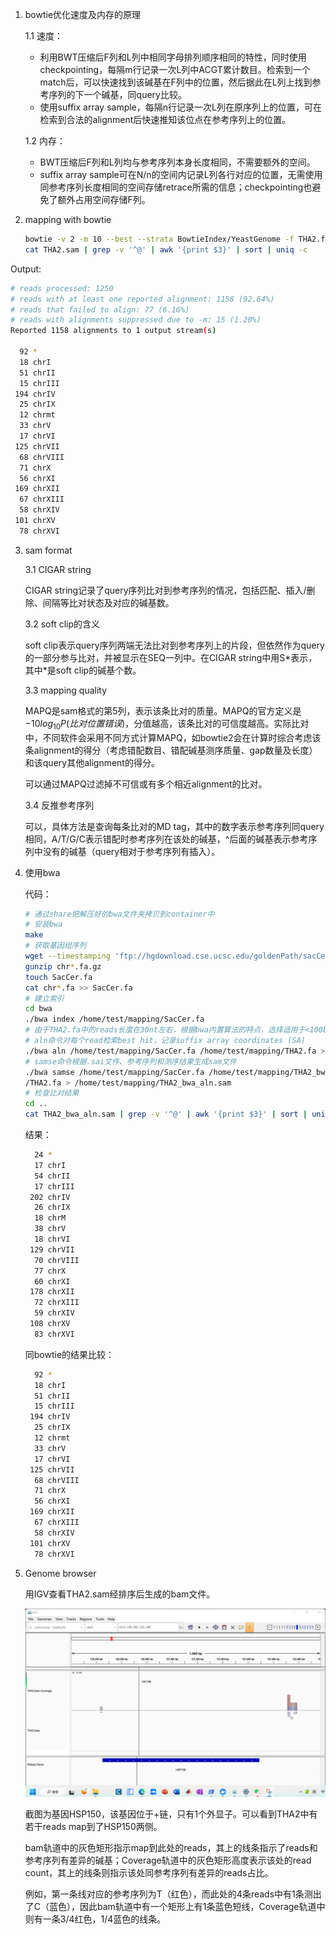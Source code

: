 1. bowtie优化速度及内存的原理

   1.1 速度：
   
   * 利用BWT压缩后F列和L列中相同字母排列顺序相同的特性，同时使用checkpointing，每隔m行记录一次L列中ACGT累计数目。检索到一个match后，可以快速找到该碱基在F列中的位置，然后据此在L列上找到参考序列的下一个碱基，同query比较。
   * 使用suffix array sample，每隔n行记录一次L列在原序列上的位置，可在检索到合法的alignment后快速推知该位点在参考序列上的位置。

   1.2 内存：
   
   * BWT压缩后F列和L列均与参考序列本身长度相同，不需要额外的空间。
   * suffix array sample可在N/n的空间内记录L列各行对应的位置，无需使用同参考序列长度相同的空间存储retrace所需的信息；checkpointing也避免了额外占用空间存储F列。
 
2. mapping with bowtie

   ```bash
   bowtie -v 2 -m 10 --best --strata BowtieIndex/YeastGenome -f THA2.fa -S THA2.sam
   cat THA2.sam | grep -v '^@' | awk '{print $3}' | sort | uniq -c
   ```

Output:

   ```bash
   # reads processed: 1250
   # reads with at least one reported alignment: 1158 (92.64%)
   # reads that failed to align: 77 (6.16%)
   # reads with alignments suppressed due to -m: 15 (1.20%)
   Reported 1158 alignments to 1 output stream(s)

     92 *
     18 chrI
     51 chrII
     15 chrIII
    194 chrIV
     25 chrIX
     12 chrmt
     33 chrV
     17 chrVI
    125 chrVII
     68 chrVIII
     71 chrX
     56 chrXI
    169 chrXII
     67 chrXIII
     58 chrXIV
    101 chrXV
     78 chrXVI
   ```

3. sam format

   3.1 CIGAR string

      CIGAR string记录了query序列比对到参考序列的情况，包括匹配、插入/删除、间隔等比对状态及对应的碱基数。
   
   3.2 soft clip的含义

      soft clip表示query序列两端无法比对到参考序列上的片段，但依然作为query的一部分参与比对，并被显示在SEQ一列中。在CIGAR string中用S\*表示，其中\*是soft clip的碱基个数。

   3.3 mapping quality

      MAPQ是sam格式的第5列，表示该条比对的质量。MAPQ的官方定义是$-10log_{10}P(比对位置错误)$，分值越高，该条比对的可信度越高。实际比对中，不同软件会采用不同方式计算MAPQ，如bowtie2会在计算时综合考虑该条alignment的得分（考虑错配数目、错配碱基测序质量、gap数量及长度）和该query其他alignment的得分。

      可以通过MAPQ过滤掉不可信或有多个相近alignment的比对。

   3.4 反推参考序列

      可以，具体方法是查询每条比对的MD tag，其中的数字表示参考序列同query相同，A/T/G/C表示错配时参考序列在该处的碱基，^后面的碱基表示参考序列中没有的碱基（query相对于参考序列有插入）。

4. 使用bwa

   代码：
   
   ```bash
   # 通过share把解压好的bwa文件夹拷贝到container中
   # 安装bwa
   make
   # 获取基因组序列
   wget --timestamping 'ftp://hgdownload.cse.ucsc.edu/goldenPath/sacCer3/chromosomes/*'
   gunzip chr*.fa.gz
   touch SacCer.fa
   cat chr*.fa >> SacCer.fa
   # 建立索引
   cd bwa
   ./bwa index /home/test/mapping/SacCer.fa
   # 由于THA2.fa中的reads长度在30nt左右，根据bwa内置算法的特点，选择适用于<100bp单端测序的aln + samse命令
   # aln命令对每个read检索best hit，记录suffix array coordinates (SA)
   ./bwa aln /home/test/mapping/SacCer.fa /home/test/mapping/THA2.fa > /home/test/mapping/THA2_bwa_aln.sai
   # samse命令根据.sai文件、参考序列和测序结果生成sam文件
   ./bwa samse /home/test/mapping/SacCer.fa /home/test/mapping/THA2_bwa_aln.sai /home/test/mapping
   /THA2.fa > /home/test/mapping/THA2_bwa_aln.sam
   # 检查比对结果
   cd ..
   cat THA2_bwa_aln.sam | grep -v '^@' | awk '{print $3}' | sort | uniq -c
   ```

   结果：
   
   ```bash
     24 *
     17 chrI
     54 chrII
     17 chrIII
    202 chrIV
     26 chrIX
     18 chrM
     38 chrV
     18 chrVI
    129 chrVII
     70 chrVIII
     77 chrX
     60 chrXI
    178 chrXII
     72 chrXIII
     59 chrXIV
    108 chrXV
     83 chrXVI
   ```
   
   同bowtie的结果比较：
   
   ```bash
     92 *
     18 chrI
     51 chrII
     15 chrIII
    194 chrIV
     25 chrIX
     12 chrmt
     33 chrV
     17 chrVI
    125 chrVII
     68 chrVIII
     71 chrX
     56 chrXI
    169 chrXII
     67 chrXIII
     58 chrXIV
    101 chrXV
     78 chrXVI
   ```
5. Genome browser
   
   用IGV查看THA2.sam经排序后生成的bam文件。
   
   ![alt text][genome browser]
   
   截图为基因HSP150，该基因位于+链，只有1个外显子。可以看到THA2中有若干reads map到了HSP150两侧。
   
   bam轨道中的灰色矩形指示map到此处的reads，其上的线条指示了reads和参考序列有差异的碱基；Coverage轨道中的灰色矩形高度表示该处的read count，其上的线条则指示该处同参考序列有差异的reads占比。
   
   例如，第一条线对应的参考序列为T（红色），而此处的4条reads中有1条测出了C（蓝色），因此bam轨道中有一个矩形上有1条蓝色短线，Coverage轨道中则有一条3/4红色，1/4蓝色的线条。
   
   [genome browser]: https://github.com/StellariaL/bioinfo2023/blob/main/genome%20browser.png
